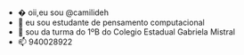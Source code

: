 - � oii,eu sou @camilideh
- 👀 eu sou estudante de pensamento computacional
- 🌱 sou da turma do 1ºB do Colegio Estadual Gabriela Mistral
- 📫 940028922

<!---
camilideh/camilideh is a ✨ special ✨ repository because its `README.md` (this file) appears on your GitHub profile.
You can click the Preview link to take a look at your changes.
--->
